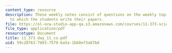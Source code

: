 ```yaml
---
content_type: resource
description: These weekly notes consist of questions on the weekly topics, in response
  to which the students write their papers.
file: https://ol-ocw-studio-app-qa.s3.amazonaws.com/courses/11-373-science-politics-and-environmental-policy-fall-2004/59c20763789375796a5a1bb0ef3a67bd_11_373_day_11_co.pdf
file_type: application/pdf
resourcetype: Document
title: 11_373_day_11_co.pdf
uid: 59c20763-7893-7579-6a5a-1bb0ef3a67bd
---
```

